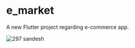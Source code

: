 # e_market

A new Flutter project regarding e-commerce app.

![297 sandesh](https://user-images.githubusercontent.com/88866877/143767161-f8013a50-a3b0-4ef8-bf9f-4a9a45db5d56.JPG)
